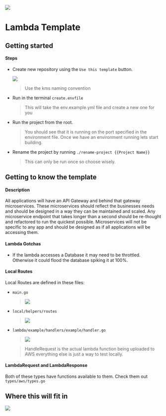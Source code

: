 ![](https://s3-us-west-2.amazonaws.com/assets.kyani.net/github/Screenshot+from+2019-11-20+14-40-24.png)
# Lambda Template

## Getting started
#### Steps
- Create new repository using the ```Use this template``` button.

  ![](https://s3-us-west-2.amazonaws.com/assets.kyani.net/github/image+(7).png)
  > Use the kms naming convention
- Run in the terminal ```create.envfile ```
  > This will take the env.example.yml file and create a new one for you
- Run the project from the root.
  > You should see that it is running on the port specified in the environment file.
  > Once we have an environment running lets start building.
- Rename the project by running ```./rename-project {{Project Name}}```
  > This can only be run once so choose wisely.
  
## Getting to know the template
#### Description

All applications will have an API Gateway and behind that gateway microservices.  These microservices should reflect the businesses needs and should be designed in a way they can be maintained and scaled.  Any microservice endpoint that takes longer than a second should be re-thought and refactored to run the quickest possible.  Microservices will not be specific to any app and should be designed as if all applications will be accessing them.

#### Lambda Gotchas
- If the lambda accesses a Database it may need to be throttled.  Otherwise it could flood the database spiking it at 100%.

#### Local Routes
Local Routes are defined in these files:
- ```main.go```
  > ![](https://s3-us-west-2.amazonaws.com/assets.kyani.net/github/handler_main.png)
- ```local/helpers/routes``` 
  > ![](https://s3-us-west-2.amazonaws.com/assets.kyani.net/github/handler.png)
- ```lambda/example/handlers/example/handler.go```
  > ![](https://s3-us-west-2.amazonaws.com/assets.kyani.net/github/handler_example.png)
  
  > HandleRequest is the actual lambda function being uploaded to AWS everything else is just a way to test locally.
  
#### LambdaRequest and LambdaResponse
Both of these types have functions available to them. Check them out ```types/aws/types.go```

## Where this will fit in
![](https://s3-us-west-2.amazonaws.com/assets.kyani.net/github/Screenshot+from+2019-11-20+11-31-18.png)
